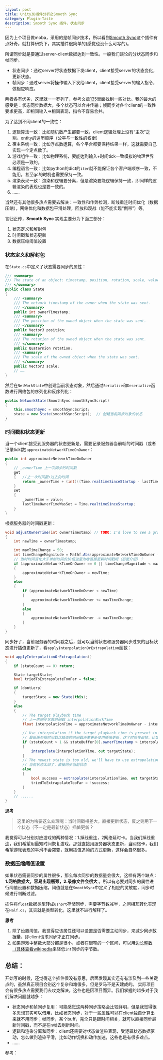 ```yaml
---
layout: post
title: Unity3D插件分析之Smooth Sync
category: Plugin-Taste
description: Smooth Sync 插件，状态同步
---
```



因为上个项目做moba，采用的是帧同步技术，所以看到[Smooth Sync][0]这个插件有点好奇，就打算研究下，其实插件很简单的(感觉也没什么可写的)。

所谓同步就是要通过server-client数据达到一致性。一般我们谈论的分状态同步和帧同步。

- 状态同步：通过server将状态数据下发client，client接受server的状态变化，更新状态。
- 帧同步：通过server将操作输入下发给client，client接受server的输入指令，做相应响应。

两者各有优劣，这里就一一罗列了，参考文章[1][2][3][4][5]里面找到一些对比。我的最大的感受是：状态同步数据大，多个状态可以合并传输；帧同步对各个client的一致性要求更高，即相同输入=>相同表现，指令不容易合并。

为了达到不同client的一致性：

1. 逻辑算法一致：比如随机数产生都要一致，client逻辑处理上没有“主次”之别。entity的遍历顺序（公平与一致性的权衡）
2. 宿主系统一致：比如浮点数运算，各个平台都要保持结果一样，这就需要自己实现一个定点数了。
3. 游戏组件一致：比如物理系统，要能达到输入+时间tick一致模拟的物理世界必须是一致的。
4. 编程语言一致：比如python的dict的`iter`就不能保证各个客户端顺序一致，不能用，甚至gc的时机也需要保持一致。
5. 渲染表现一致：渲染和逻辑要分离，但是渲染要能逻辑保持一致，即同样的逻辑渲染的表现也是要一致的。
5. ……

当然还有其他很多热点需要去解决：一致性和作弊检测，断线重连时间优化（数据压缩），网络优化和数据包平滑处理，回放和观战（能不能实现“倒带”）等。

言归正传，**Smooth Sync** 实现主要分为下面三部分：

1. 状态定义和解封包
2. 时间戳和状态更新
3. 数据压缩阈值设置

### 状态定义和解封包

在`State.cs`中定义了状态需要同步的属性：

```c#
/// <summary>
/// The state of an object: timestamp, position, rotation, scale, velocity, angular velocity.
/// </summary>
public class State
{
    /// <summary>
    /// The network timestamp of the owner when the state was sent.
    /// </summary>
    public int ownerTimestamp;
    /// <summary>
    /// The position of the owned object when the state was sent.
    /// </summary>
    public Vector3 position;
    /// <summary>
    /// The rotation of the owned object when the state was sent.
    /// </summary>
    public Quaternion rotation;
    /// <summary>
    /// The scale of the owned object when the state was sent.
    /// </summary>
    public Vector3 scale;
    // ……
}
```

然后在`NetWorkState`中创建当前状态对象，然后通过`Serialize`和`Deserialize`函数进行网络包的序列化和反序列化：
```c#
public NetworkState(SmoothSync smoothSyncScript)
{
	this.smoothSync = smoothSyncScript;
	state = new State(smoothSyncScript);  // 创建当前同步对象的状态
}
```

### 时间戳和状态更新

当一个client接受到服务器的状态更新是，需要记录服务器当前帧的时间戳（或者记录tick数)`approximateNetworkTimeOnOwner`：
```c#
public int approximateNetworkTimeOnOwner
{
	// _ownerTime 上一次同步的时间戳
    get
    {	//上一次时间戳+过去的时间
        return _ownerTime + (int)((Time.realtimeSinceStartup - lastTimeOwnerTimeWasSet) * 1000);
    }
    set
    {
        _ownerTime = value;
        lastTimeOwnerTimeWasSet = Time.realtimeSinceStartup;
    }
}
```
根据服务器的时间戳更新：
```c#
void adjustOwnerTime(int ownerTimestamp) // TODO: I'd love to see a graph of owner time
{
    int newTime = ownerTimestamp;

    int maxTimeChange = 50;
    int timeChangeMagnitude = Mathf.Abs(approximateNetworkTimeOnOwner - newTime);
	// 当时时间变化大于单帧时间的10倍这里为啥直接更新时间戳呢（后面介绍）？
    if (approximateNetworkTimeOnOwner == 0 || timeChangeMagnitude < maxTimeChange || timeChangeMagnitude > maxTimeChange * 10)
    {
        approximateNetworkTimeOnOwner = newTime;
    }
    else
    {
        if (approximateNetworkTimeOnOwner < newTime)
        {
            approximateNetworkTimeOnOwner += maxTimeChange;
        }
        else
        {
            approximateNetworkTimeOnOwner -= maxTimeChange;
        }
    }
}
```
同步好了，当前服务器的时间戳之后，就可以当前状态和服务器同步过来的目标状态进行插值更新了，看`applyInterpolationOrExtrapolation`函数：
```c#
void applyInterpolationOrExtrapolation()
{
    if (stateCount == 0) return;

    State targetState;
    bool triedToExtrapolateTooFar = false;

    if (dontLerp)
    {
        targetState = new State(this);
    }
    else
    {
        // The target playback time
		// 上一次同步状态时间戳 interpolationBackTime
        float interpolationTime = approximateNetworkTimeOnOwner - interpolationBackTime * 1000;

        // Use interpolation if the target playback time is present in the buffer.
		// 最新服务器时间戳比插值的时间戳还要更新使用插值更新，这个时候在追帧，比如网络延时了
        if (stateCount > 1 && stateBuffer[0].ownerTimestamp > interpolationTime)
        {
            interpolate(interpolationTime, out targetState);
        }
        // The newest state is too old, we'll have to use extrapolation.
		// 当前状态太旧了，直接同步当前状态
        else
        {
            bool success = extrapolate(interpolationTime, out targetState);
            triedToExtrapolateTooFar = !success;
        }
    }
	// ......
}
```

**思考**

> 这里的为啥要这么处理呢：当时间戳相差大，直接更新状态，反之则用下一个状态（不一定是最新状态）插值更新？

我觉得可以分别对应游戏的两种情况：1.掉线重连，2网络延时卡。当我们掉线重连，我们希望用最短时间恢复游戏，那就直接用服务器状态更新，当网络卡，我们希望游戏表现的平滑不会突变，就用插值追帧的方式更新，这样会自然很多。

### 数据压缩阈值设置

如果状态需要同步的属性很多，那么每次同步的数据量会很大，这样有两个缺点：**1.网络数据大，容易出现瓶颈，2.录像文件会很大** 。所以有必要对同步的属性进行阈值设置和数据压缩。阈值就是在`SmoothSync`中定义了相应的灵敏度，同步时候进行判断过滤。

插件将`float`数据类型转成`ushort`存储同步，需要字节数减半，之间相互转化实现在`Half.cs`，其实就是类型转化，这里就不进行解释了。

**思考**

1. 除了设置阈值，我觉得应该属性还可以设置是否需要主动同步，来减少同步数据量，即client请求同步才正在同步。
2. 如果游戏中整数大部分都是很小，或者在很窄的一个区间，可以用[边长整数（具体查看wikipedia][6]来降低`int`同步的字节数。

## 总结：

开始写的时候，还觉得这个插件很没有意思，后面发现其实还有有涉及到一些关键点的，虽然真正项目会别这个复杂和难很多，但是罗马不是天建成的。
实际项目会有很多热点需要我们去攻克解决，这些也是因项目而异。我们掌握的越多对于我们解决问题就越多：
- 状态同步和帧同步复用：可能感觉这两种同步策略会比较鲜明，但是我觉得很多思想其实可以借用，比如状态同步，对于一些属性可以在client独自计算出来就不用同步；帧同步，某个buff，完全只是跟时间相关，就可以直接同步最新时间戳，而不是在n帧去刷新时间。
- 逻辑和渲染分离和同步：client还需要对状态做渲染表现，受逻辑状态数据驱动，怎么做到渲染平滑，比如动作切换和动作加速，这些也是有很多难点。
- ……

参考：

[0]: https://assetstore.unity.com/packages/tools/network/smooth-sync-96925 "Smooth Sync 2.02"
[1]: https://gafferongames.com/post/state_synchronization/ "State Synchronization"
[2]: http://bbs.gameres.com/thread_694649_1_1.html "实时对战网络游戏--基于帧同步的最佳实践"
[3]: https://www.qiujiawei.com/game-synchronize/ "实时对战游戏的同步——问题分析"
[4]: https://blog.csdn.net/qiaoquan3/article/details/75635466 "状态同步和桢同步的区别"
[5]: http://gad.qq.com/article/detail/10118 "150ms流畅体验 NBA2KOnline如何网络同步优化"
[6]: https://en.wikipedia.org/wiki/Variable-length_quantity "Variable-lenght_quantity"
